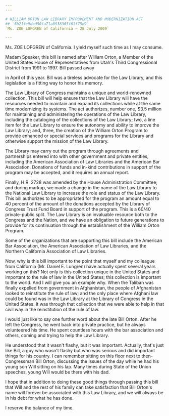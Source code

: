 ```yaml
---
---

# WILLIAM ORTON LAW LIBRARY IMPROVEMENT AND MODERNIZATION ACT
## `6b21fe9ded50fa71a0938365f61f75d9`
`Ms. ZOE LOFGREN of California — 28 July 2009`

---
```



Ms. ZOE LOFGREN of California. I yield myself such time as I may 
consume.

Madam Speaker, this bill is named after William Orton, a Member of 
the United States House of Representatives from Utah's Third 
Congressional District from 1991 to 1997. Bill passed away


in April of this year. Bill was a tireless advocate for the Law 
Library, and this legislation is a fitting way to honor his memory.

The Law Library of Congress maintains a unique and world-renowned 
collection. This bill will help ensure that the Law Library will have 
the resources needed to maintain and expand its collections while at 
the same time modernizing its systems. The act authorizes, number one, 
$3.5 million for maintaining and administering the operations of the 
Law Library, including the cataloging of the collections of the Law 
Library; two, a line item for the Law Library to ensure the autonomy 
and ability to improve the Law Library; and, three, the creation of the 
William Orton Program to provide enhanced or special services and 
programs for the Library and otherwise support the mission of the Law 
Library.

The Library may carry out the program through agreements and 
partnerships entered into with other government and private entities, 
including the American Association of Law Libraries and the American 
Bar Association. Donations of funds and in-kind contributions in 
support of the program may be accepted, and it requires an annual 
report.

Finally, H.R. 2728 was amended by the House Administration Committee; 
and during markup, we made a change in the name of the Law Library to 
the National Law Library to increase the role and status of the Law 
Library. This bill authorizes to be appropriated for the program an 
amount equal to 40 percent of the amount of the donations accepted by 
the Library of Congress Trust Fund Board in support of the program. 
This is a 60/40 private-public split. The Law Library is an invaluable 
resource both to the Congress and the Nation, and we have an obligation 
to future generations to provide for its continuation through the 
establishment of the William Orton Program.

Some of the organizations that are supporting this bill include the 
American Bar Association, the American Association of Law Libraries, 
and the Northern California Association of Law Libraries.

Now, why is this bill important to the point that myself and my 
colleague from California (Mr. Daniel E. Lungren) have actually spent 
several years working on this? Not only is this collection unique in 
the United States and important to the rule of law in the United 
States; this collection is important to the world. And I will give you 
an example why. When the Taliban was finally expelled from government 
in Afghanistan, the people of Afghanistan looked to reinstitute the 
rule of law; and the only place where Afghani law could be found was in 
the Law Library at the Library of Congress in the United States. It was 
through that collection that we were able to help in that civil way in 
the reinstitution of the rule of law.

I would just like to say one further word about the late Bill Orton. 
After he left the Congress, he went back into private practice, but he 
always volunteered his time. He spent countless hours with the bar 
association and others, coming and trying to help the Law Library.

He understood that it wasn't flashy, but it was important. Actually, 
that's just like Bill, a guy who wasn't flashy but who was serious and 
did important things for his country. I can remember sitting on this 
floor next to then-Congressman Bill Orton, discussing the issues of the 
day while he had his young son Will sitting on his lap. Many times 
during State of the Union speeches, young Will would be there with his 
dad.

I hope that in addition to doing these good things through passing 
this bill that Will and the rest of his family can take satisfaction 
that Bill Orton's name will forever be associated with this Law 
Library, and we will always be in his debt for what he has done.

I reserve the balance of my time.